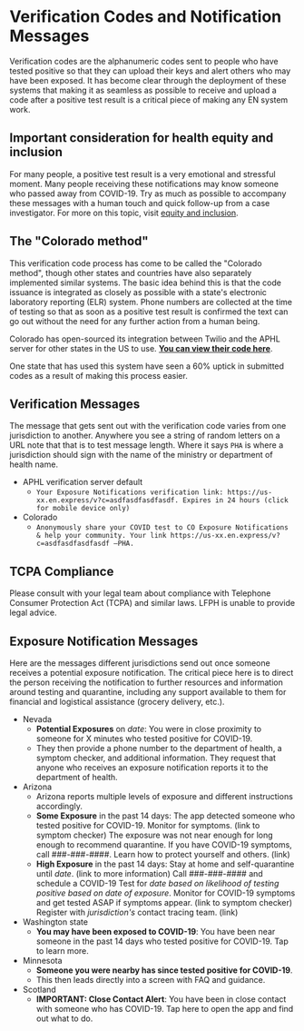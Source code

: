 # Verification Codes and Notification Messages

Verification codes are the alphanumeric codes sent to people who have tested positive so that they can upload their keys and alert others who may have been exposed. It has become clear through the deployment of these systems that making it as seamless as possible to receive and upload a code after a positive test result is a critical piece of making any EN system work.

## Important consideration for health equity and inclusion

For many people, a positive test result is a very emotional and stressful moment. Many people receiving these notifications may know someone who passed away from COVID-19. Try as much as possible to accompany these messages with a human touch and quick follow-up from a case investigator. For more on this topic, visit [equity and inclusion](/equity-and-inclusion.md).

## The "Colorado method" 

This verification code process has come to be called the "Colorado method", though other states and countries have also separately implemented similar systems. The basic idea behind this is that the code issuance is integrated as closely as possible with a state's electronic laboratory reporting (ELR) system. Phone numbers are collected at the time of testing so that as soon as a positive test result is confirmed the text can go out without the need for any further action from a human being.

Colorado has open-sourced its integration between Twilio and the APHL server for other states in the US to use. [**You can view their code here**](https://github.com/coloradodigitalservice/aphl-send-verification-codes).

One state that has used this system have seen a 60% uptick in submitted codes as a result of making this process easier.

## Verification Messages

The message that gets sent out with the verification code varies from one jurisdiction to another. Anywhere you see a string of random letters on a URL note that that is to test message length. Where it says `PHA` is where a jurisdiction should sign with the name of the ministry or department of health name.

* APHL verification server default
     * `Your Exposure Notifications verification link: https://us-xx.en.express/v?c=asdfasdfasdfasdf. Expires in 24 hours (click for mobile device only)`
* Colorado
     * `Anonymously share your COVID test to CO Exposure Notifications & help your community. Your link https://us-xx.en.express/v?c=asdfasdfasdfasdf —PHA.`

## TCPA Compliance

Please consult with your legal team about compliance with Telephone Consumer Protection Act (TCPA) and similar laws. LFPH is unable to provide legal advice.

## Exposure Notification Messages

Here are the messages different jurisdictions send out once someone receives a potential exposure notification. The critical piece here is to direct the person receiving the notification to further resources and information around testing and quarantine, including any support available to them for financial and logistical assistance (grocery delivery, etc.).

* Nevada
     * **Potential Exposures** on _date_: You were in close proximity to someone for X minutes who tested positive for COVID-19.
     * They then provide a phone number to the department of health, a symptom checker, and additional information. They request that anyone who receives an exposure notification reports it to the department of health.
* Arizona
     * Arizona reports multiple levels of exposure and different instructions accordingly.
     * **Some Exposure** in the past 14 days: The app detected someone who tested positive for COVID-19. Monitor for symptoms. (link to symptom checker) The exposure was not near enough for long enough to recommend quarantine. If you have COVID-19 symptoms, call ###-###-####. Learn how to protect yourself and others. (link)
     * **High Exposure** in the past 14 days: Stay at home and self-quarantine until _date_. (link to more information) Call ###-###-#### and schedule a COVID-19 Test for _date based on likelihood of testing positive based on date of exposure_. Monitor for COVID-19 symptoms and get tested ASAP if symptoms appear. (link to symptom checker) Register with _jurisdiction's_ contact tracing team. (link)
* Washington state
     * **You may have been exposed to COVID-19**: You have been near someone in the past 14 days who tested positive for COVID-19. Tap to learn more.
* Minnesota
     * **Someone you were nearby has since tested positive for COVID-19**.
     * This then leads directly into a screen with FAQ and guidance. 
* Scotland
     * **IMPORTANT: Close Contact Alert**: You have been in close contact with someone who has COVID-19. Tap here to open the app and find out what to do.
